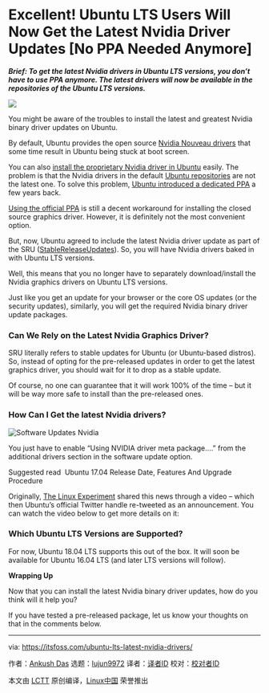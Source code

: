 [#]: collector: (lujun9972)
[#]: translator: ( )
[#]: reviewer: ( )
[#]: publisher: ( )
[#]: url: ( )
[#]: subject: (Excellent! Ubuntu LTS Users Will Now Get the Latest Nvidia Driver Updates [No PPA Needed Anymore])
[#]: via: (https://itsfoss.com/ubuntu-lts-latest-nvidia-drivers/)
[#]: author: (Ankush Das https://itsfoss.com/author/ankush/)

Excellent! Ubuntu LTS Users Will Now Get the Latest Nvidia Driver Updates [No PPA Needed Anymore]
======

_**Brief: To get the latest Nvidia drivers in Ubuntu LTS versions, you don’t have to use PPA anymore. The latest drivers will now be available in the repositories of the Ubuntu LTS versions.**_

![][1]

You might be aware of the troubles to install the latest and greatest Nvidia binary driver updates on Ubuntu.

By default, Ubuntu provides the open source [Nvidia Nouveau drivers][2] that some time result in Ubuntu being stuck at boot screen.

You can also [install the proprietary Nvidia driver in Ubuntu][3] easily. The problem is that the Nvidia drivers in the default [Ubuntu repositories][4] are not the latest one. To solve this problem, [Ubuntu introduced a dedicated PPA][5] a few years back.

[Using the official PPA][6] is still a decent workaround for installing the closed source graphics driver. However, it is definitely not the most convenient option.

But, now, Ubuntu agreed to include the latest Nvidia driver update as part of the SRU ([StableReleaseUpdates][7]). So, you will have Nvidia drivers baked in with Ubuntu LTS versions.

Well, this means that you no longer have to separately download/install the Nvidia graphics drivers on Ubuntu LTS versions.

Just like you get an update for your browser or the core OS updates (or the security updates), similarly, you will get the required Nvidia binary driver update packages.

### Can We Rely on the Latest Nvidia Graphics Driver?

SRU literally refers to stable updates for Ubuntu (or Ubuntu-based distros). So, instead of opting for the pre-released updates in order to get the latest graphics driver, you should wait for it to drop as a stable update.

Of course, no one can guarantee that it will work 100% of the time – but it will be way more safe to install than the pre-released ones.

### How Can I Get the latest Nvidia drivers?

![Software Updates Nvidia][8]

You just have to enable “Using NVIDIA driver meta package….” from the additional drivers section in the software update option.

[][9]

Suggested read  Ubuntu 17.04 Release Date, Features And Upgrade Procedure

Originally, [The Linux Experiment][10] shared this news through a video – which then Ubuntu’s official Twitter handle re-tweeted as an announcement. You can watch the video below to get more details on it:

### Which Ubuntu LTS Versions are Supported?

For now, Ubuntu 18.04 LTS supports this out of the box. It will soon be available for Ubuntu 16.04 LTS (and later LTS versions will follow).

**Wrapping Up**

Now that you can install the latest Nvidia binary driver updates, how do you think will it help you?

If you have tested a pre-released package, let us know your thoughts on that in the comments below.

--------------------------------------------------------------------------------

via: https://itsfoss.com/ubuntu-lts-latest-nvidia-drivers/

作者：[Ankush Das][a]
选题：[lujun9972][b]
译者：[译者ID](https://github.com/译者ID)
校对：[校对者ID](https://github.com/校对者ID)

本文由 [LCTT](https://github.com/LCTT/TranslateProject) 原创编译，[Linux中国](https://linux.cn/) 荣誉推出

[a]: https://itsfoss.com/author/ankush/
[b]: https://github.com/lujun9972
[1]: https://i0.wp.com/itsfoss.com/wp-content/uploads/2019/07/nvidia-ubuntu-logo.png?resize=800%2C450&ssl=1
[2]: https://nouveau.freedesktop.org/wiki/
[3]: https://itsfoss.com/install-additional-drivers-ubuntu/
[4]: https://itsfoss.com/ubuntu-repositories/
[5]: https://itsfoss.com/ubuntu-official-ppa-graphics/
[6]: https://itsfoss.com/ppa-guide/
[7]: https://wiki.ubuntu.com/StableReleaseUpdates
[8]: https://i1.wp.com/itsfoss.com/wp-content/uploads/2019/07/software-updates-nvidia.jpg?fit=800%2C542&ssl=1
[9]: https://itsfoss.com/ubuntu-17-04-release-features/
[10]: https://twitter.com/thelinuxEXP
